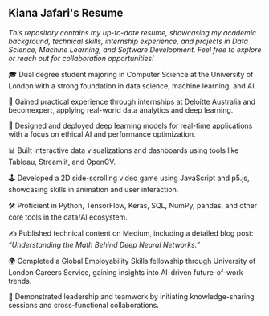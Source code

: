 ## Kiana Jafari's Resume

_This repository contains my up-to-date resume, showcasing my academic background, technical skills, internship experience, and projects in Data Science, Machine Learning, and Software Development. Feel free to explore or reach out for collaboration opportunities!_


🎓 Dual degree student majoring in Computer Science at the University of London with a strong foundation in data science, machine learning, and AI.

💼 Gained practical experience through internships at Deloitte Australia and becomexpert, applying real-world data analytics and deep learning.

🤖 Designed and deployed deep learning models for real-time applications with a focus on ethical AI and performance optimization.

📊 Built interactive data visualizations and dashboards using tools like Tableau, Streamlit, and OpenCV.

🕹️ Developed a 2D side-scrolling video game using JavaScript and p5.js, showcasing skills in animation and user interaction.

🛠️ Proficient in Python, TensorFlow, Keras, SQL, NumPy, pandas, and other core tools in the data/AI ecosystem.

✍️ Published technical content on Medium, including a detailed blog post: _“Understanding the Math Behind Deep Neural Networks.”_

🌍 Completed a Global Employability Skills fellowship through University of London Careers Service, gaining insights into AI-driven future-of-work trends.

🤝 Demonstrated leadership and teamwork by initiating knowledge-sharing sessions and cross-functional collaborations.
